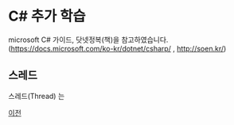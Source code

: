 # C# 추가 학습

microsoft C# 가이드, 닷넷정복(책)을 참고하였습니다.</br>
(https://docs.microsoft.com/ko-kr/dotnet/csharp/ , http://soen.kr/)

## 스레드
스레드(Thread) 는 


[이전](https://github.com/1994wjdwodbs/StudyCSharp21)
